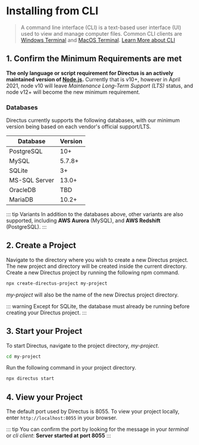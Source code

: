 # Installing from CLI

> A command line interface (CLI) is a text-based user interface (UI) used to view and manage computer files. Common CLI
> clients are [Windows Terminal](https://en.wikipedia.org/wiki/Windows_Terminal) and
> [MacOS Terminal](<https://en.wikipedia.org/wiki/Terminal_(macOS)>).
> [Learn More about CLI](/reference/command-line-interface)

## 1. Confirm the Minimum Requirements are met

**The only language or script requirement for Directus is an actively maintained version of
[Node.js](https://nodejs.org/en/about/releases/).** Currently that is v10+, however in April 2021, node v10 will leave
_Maintenance Long-Term Support (LTS)_ status, and node v12+ will become the new minimum requirement.

### Databases

Directus currently supports the following databases, with our minimum version being based on each vendor's official
support/LTS.

| Database      | Version |
| ------------- | ------- |
| PostgreSQL    | 10+     |
| MySQL         | 5.7.8+  |
| SQLite        | 3+      |
| MS-SQL Server | 13.0+   |
| OracleDB      | TBD     |
| MariaDB       | 10.2+   |

<!-- prettier-ignore-start -->
::: tip
Variants In addition to the databases above, other variants are also supported, including **AWS Aurora** (MySQL), and **AWS Redshift** (PostgreSQL).
:::
<!-- prettier-ignore-end -->

## 2. Create a Project

Navigate to the directory where you wish to create a new Directus project. The new project and directory will be created
inside the current directory. Create a new Directus project by running the following npm command.

```bash
npx create-directus-project my-project
```

_my-project_ will also be the name of the new Directus project directory.

<!-- prettier-ignore-start -->
::: warning
Except for SQLite, the database must already be running before creating your Directus
project.
:::
<!-- prettier-ignore-end -->

## 3. Start your Project

To start Directus, navigate to the project directory, _my-project_.

```bash
cd my-project
```

Run the following command in your project directory.

```bash
npx directus start
```

## 4. View your Project

The default port used by Directus is 8055. To view your project locally, enter `http://localhost:8055` in your browser.

<!-- prettier-ignore-start -->
::: tip
You can confirm the port by looking for the message in your _terminal_ or _cli client_: 
**Server started at port 8055**
:::
<!-- prettier-ignore-end -->
